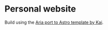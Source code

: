 # Personal website

Build using the [Aria port to Astro template by Kai](https://github.com/ccbikai/astro-aria).
